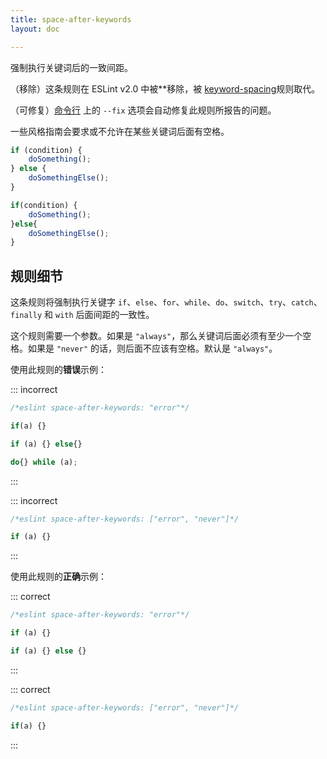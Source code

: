 ```yaml
---
title: space-after-keywords
layout: doc

---
```


强制执行关键词后的一致间距。

（移除）这条规则在 ESLint v2.0 中被**移除，被 [keyword-spacing](keyword-spacing)规则取代。

（可修复）[命令行](../user-guide/command-line-interface#-fix) 上的 `--fix` 选项会自动修复此规则所报告的问题。

一些风格指南会要求或不允许在某些关键词后面有空格。

```js
if (condition) {
    doSomething();
} else {
    doSomethingElse();
}

if(condition) {
    doSomething();
}else{
    doSomethingElse();
}
```

## 规则细节

这条规则将强制执行关键字 `if`、`else`、`for`、`while`、`do`、`switch`、`try`、`catch`、`finally` 和 `with` 后面间距的一致性。

这个规则需要一个参数。如果是 `"always"`，那么关键词后面必须有至少一个空格。如果是 `"never"` 的话，则后面不应该有空格。默认是 `"always"`。

使用此规则的**错误**示例：

::: incorrect

```js
/*eslint space-after-keywords: "error"*/

if(a) {}

if (a) {} else{}

do{} while (a);
```

:::

::: incorrect

```js
/*eslint space-after-keywords: ["error", "never"]*/

if (a) {}
```

:::

使用此规则的**正确**示例：

::: correct

```js
/*eslint space-after-keywords: "error"*/

if (a) {}

if (a) {} else {}
```

:::

::: correct

```js
/*eslint space-after-keywords: ["error", "never"]*/

if(a) {}
```

:::

